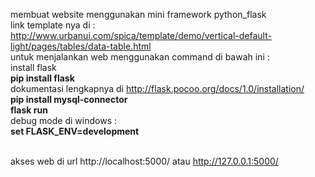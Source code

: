 
membuat website menggunakan mini framework python_flask <br>
link template nya di : <br>
http://www.urbanui.com/spica/template/demo/vertical-default-light/pages/tables/data-table.html<br>
untuk menjalankan web menggunakan command di bawah ini : <br>
install flask <br>
<b>pip install flask</b><br>
dokumentasi lengkapnya di http://flask.pocoo.org/docs/1.0/installation/ <br>
<b>pip install mysql-connector</b> <br>
<b> flask run </b><br>
debug mode di windows : <br>
<b>set FLASK_ENV=development</b><br><br>

akses web di url http://localhost:5000/ atau http://127.0.0.1:5000/



 

